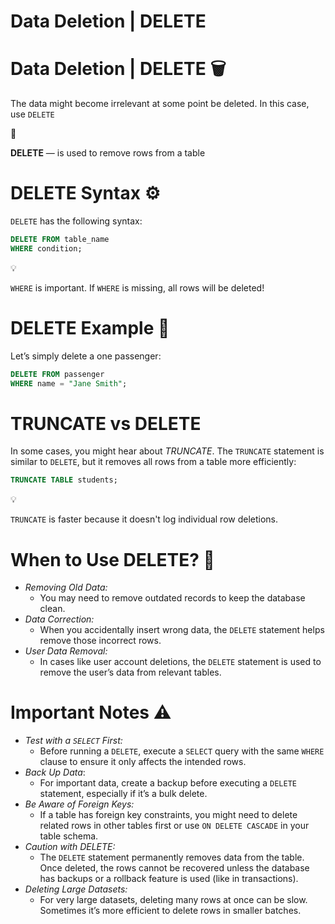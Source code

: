 # Data Deletion | DELETE

# Data Deletion | DELETE 🗑️

The data might become irrelevant at some point be deleted. In this case, use `DELETE`

<aside>
📖

**DELETE** — is used to remove rows from a table

</aside>

# DELETE Syntax **⚙️**

`DELETE` has the following syntax:

```sql
DELETE FROM table_name
WHERE condition;
```

<aside>
💡

`WHERE` is important. If `WHERE` is missing, all rows will be deleted!

</aside>

# DELETE Example 🧪

Let’s simply delete a one passenger:

```sql
DELETE FROM passenger
WHERE name = "Jane Smith";
```

# TRUNCATE vs DELETE

In some cases, you might hear about *TRUNCATE*. The `TRUNCATE` statement is similar to `DELETE`, but it removes all rows from a table more efficiently:

```sql
TRUNCATE TABLE students;
```

<aside>
💡

`TRUNCATE` is faster because it doesn't log individual row deletions.

</aside>

# When to Use DELETE? **🤔**

- *Removing Old Data:*
    - You may need to remove outdated records to keep the database clean.
- *Data Correction:*
    - When you accidentally insert wrong data, the `DELETE` statement helps remove those incorrect rows.
- *User Data Removal:*
    - In cases like user account deletions, the `DELETE` statement is used to remove the user’s data from relevant tables.

# Important Notes **⚠️**

- *Test with a `SELECT` First:*
    - Before running a `DELETE`, execute a `SELECT` query with the same `WHERE` clause to ensure it only affects the intended rows.
- *Back Up Data*:
    - For important data, create a backup before executing a `DELETE` statement, especially if it’s a bulk delete.
- *Be Aware of Foreign Keys:*
    - If a table has foreign key constraints, you might need to delete related rows in other tables first or use `ON DELETE CASCADE` in your table schema.
- *Caution with DELETE:*
    - The `DELETE` statement permanently removes data from the table. Once deleted, the rows cannot be recovered unless the database has backups or a rollback feature is used (like in transactions).
- *Deleting Large Datasets:*
    - For very large datasets, deleting many rows at once can be slow. Sometimes it’s more efficient to delete rows in smaller batches.